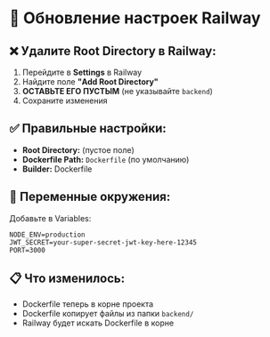 # 🚀 Обновление настроек Railway

## ❌ Удалите Root Directory в Railway:

1. Перейдите в **Settings** в Railway
2. Найдите поле **"Add Root Directory"**
3. **ОСТАВЬТЕ ЕГО ПУСТЫМ** (не указывайте `backend`)
4. Сохраните изменения

## ✅ Правильные настройки:

- **Root Directory:** (пустое поле)
- **Dockerfile Path:** `Dockerfile` (по умолчанию)
- **Builder:** Dockerfile

## 🔧 Переменные окружения:

Добавьте в Variables:
```
NODE_ENV=production
JWT_SECRET=your-super-secret-jwt-key-here-12345
PORT=3000
```

## 📋 Что изменилось:

- Dockerfile теперь в корне проекта
- Dockerfile копирует файлы из папки `backend/`
- Railway будет искать Dockerfile в корне
